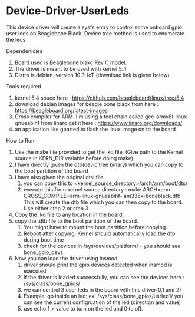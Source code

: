 # Device-Driver-UserLeds
This device driver will create a sysfs entry to control some onboard gpio user leds on Beaglebone Black.
Device tree method is used to enumerate the leds

Dependenicies
 1. Board used is Beaglebone blakc Rev C model.
 2. The driver is meant to be used with kernel 5.4 
 3. Distro is debian. version 10.3-IoT (download link is given below)

Tools required
1. kernel 5.4 souce here : https://github.com/beagleboard/linux/tree/5.4
2. download debian images for beagle bone black from here : https://beagleboard.org/latest-images
3. Cross compiler for ARM. I'm using a tool chain called gcc-armv8l-linux-gnueabihf from linaro
   get it here : https://www.linaro.org/downloads/
3. an application like gparted to flash the linux image on to the board

How to Run
1. Use the make file provided to get the .ko file. (Give path to the Kernel source in KERN_DIR variable before doing make)
2. I have directly given the dtb(devic tree binary) which you can copy to the boot partition of the board
3. I have also given the original dtsi file
	1. you can copy this to <kernel_source_directory>/arch/arm/boot/dts/
	2. execute this from kernel source directory : make ARCH=arm CROSS_COMPILE=arm-linux-gnueabihf- am335x-boneblack.dtb
	   This will create the dtb file which you can then copy to the board. Use either step 2 or step 3
4. Copy the .ko file to any location in the board.
5. copy the .dtb file to the boot partition of the board. 
	1. You might have to mount the boot partition before copying.
	2. Reboot after copying. Kernel should automatically load the dtb during boot time
	3. check for the devices in /sys/devices/platform/  - you should see bone_gpio_devs
6. Now you can load the driver using insmod
	1. driver should print the gpio devices detected when insmod is executed
	2. if the driver is loaded successfully, you can see the devices here : /sys/class/bone_gpios/
	3. we can control 3 user leds in the board with this driver(0,1 and 2)
	4. Example: go inside an led: ex: /sys/class/bone_gpios/usrled1/
	   you can see the current configruation of the led (direction and value)
	5. use echo 1 > value to turn on the led and 0 to off.



	
